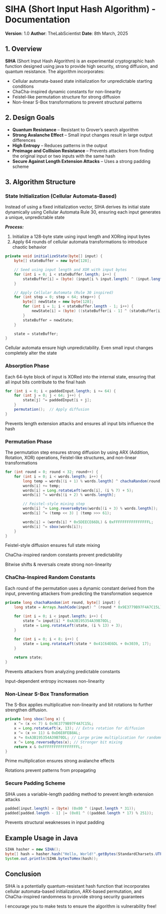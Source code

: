 # SIHA (Short Input Hash Algorithm) - Documentation

**Version**: 1.0
**Author**: TheLabScientist
**Date**: 8th March, 2025

## 1. Overview

**SIHA** (Short Input Hash Algorithm) is an experimental cryptographic hash function designed using java to provide high security, strong diffusion, and quantum resistance. The algorithm incorporates:

- Cellular automata-based state initialization for unpredictable starting conditions
- ChaCha-inspired dynamic constants for non-linearity
- Feistel-like permutation structure for strong diffusion
- Non-linear S-Box transformations to prevent structural patterns

## 2. Design Goals

- **Quantum Resistance** – Resistant to Grover’s search algorithm
- **Strong Avalanche Effect** – Small input changes result in large output differences
- **High Entropy** – Reduces patterns in the output
- **Preimage and Collision Resistance** – Prevents attackers from finding the original input or two inputs with the same hash
- **Secure Against Length Extension Attacks** – Uses a strong padding scheme

## 3. Algorithm Structure

### State Initialization (Cellular Automata-Based)

Instead of using a fixed initialization vector, SIHA derives its initial state dynamically using Cellular Automata Rule 30, ensuring each input generates a unique, unpredictable state

***Process:***

1. Initialize a 128-byte state using input length and XORing input bytes
2. Apply 64 rounds of cellular automata transformations to introduce chaotic behavior

```java
private void initializeState(byte[] input) {
    byte[] stateBuffer = new byte[128];

    // Seed using input length and XOR with input bytes
    for (int i = 0; i < stateBuffer.length; i++) {
        stateBuffer[i] = (byte) (input[i % input.length] ^ (input.length * 37));
    }

    // Apply Cellular Automata (Rule 30 inspired)
    for (int step = 0; step < 64; step++) {
        byte[] newState = new byte[128];
        for (int i = 1; i < stateBuffer.length - 1; i++) {
            newState[i] = (byte) ((stateBuffer[i - 1] ^ (stateBuffer[i] | stateBuffer[i + 1])) & 0xFF);
        }
        stateBuffer = newState;
    }

    state = stateBuffer;
}
```

Cellular automata ensure high unpredictability. Even small input changes completely alter the state

### Absorption Phase

Each 64-byte block of input is XORed into the internal state, ensuring that all input bits contribute to the final hash

```java
for (int i = 0; i < paddedInput.length; i += 64) {
    for (int j = 0; j < 64; j++) {
        state[j] ^= paddedInput[i + j];  
    }
    permutation();  // Apply diffusion
}
```

Prevents length extension attacks and ensures all input bits influence the hash

### Permutation Phase

The permutation step ensures strong diffusion by using ARX (Addition, Rotation, XOR) operations, Feistel-like structures, and non-linear transformations

```java
for (int round = 0; round < 32; round++) {
    for (int i = 0; i < words.length; i++) {
        long temp = words[(i + 1) % words.length] ^ chachaRandom(round, state);
        words[i] += temp;
        words[i] = Long.rotateLeft(words[i], (i % 7) + 5);
        words[i] ^= words[(i + 2) % words.length];

        // Feistel-style mixing step
        words[i] ^= Long.reverseBytes(words[(i + 3) % words.length]);
        words[i] ^= (temp << 3) | (temp >>> 61);

        words[i] = (words[i] * 0x5DEECE66DL) & 0xFFFFFFFFFFFFFFFFL;
        words[i] ^= sbox(words[i]);
    }
}
```

Feistel-style diffusion ensures full state mixing

ChaCha-inspired random constants prevent predictability

Bitwise shifts & reversals create strong non-linearity

### ChaCha-Inspired Random Constants

Each round of the permutation uses a dynamic constant derived from the input, preventing attackers from predicting the transformation sequence

```java
private long chachaRandom(int round, byte[] input) {
    long state = Arrays.hashCode(input) ^ (round * 0x9E3779B97F4A7C15L);
    
    for (int i = 0; i < input.length; i++) {
        state ^= input[i] * 0xA3B195354A39B70DL;
        state = Long.rotateLeft(state, (i % 13) + 3);
    }

    for (int i = 0; i < 8; i++) {
        state = Long.rotateLeft(state * 0x41C64E6DL + 0x3039, 17);
    }
    
    return state;
}
```

Prevents attackers from analyzing predictable constants

Input-dependent entropy increases non-linearity

### Non-Linear S-Box Transformation

The S-Box applies multiplicative non-linearity and bit rotations to further strengthen diffusion.

```java
private long sbox(long x) {
    x ^= (x << 7) & 0x9E3779B97F4A7C15L;
    x = Long.rotateLeft(x, 13); // Extra rotation for diffusion
    x ^= (x >> 11) & 0xD6E8FEB8AL;
    x *= 0xA3B195354A39B70DL; // Large prime multiplication for randomness
    x ^= Long.reverseBytes(x); // Stronger bit mixing
    return x & 0xFFFFFFFFFFFFFFFFL;
}
```

Prime multiplication ensures strong avalanche effects

Rotations prevent patterns from propagating

### Secure Padding Scheme

SIHA uses a variable-length padding method to prevent length extension attacks

```java
padded[input.length] = (byte) (0x80 ^ (input.length * 31)); 
padded[padded.length - 1] |= (0x01 ^ ((padded.length * 17) % 251));
```

Prevents structural weaknesses in input padding

## Example Usage in Java

```java
SIHA hasher = new SIHA();
byte[] hash = hasher.hash("Hello, World!".getBytes(StandardCharsets.UTF_8));
System.out.println(SIHA.bytesToHex(hash));
```

## Conclusion

SIHA is a potentially quantum-resistant hash function that incorporates cellular automata-based initialization, ARX-based permutation, and ChaCha-inspired randomness to provide strong security guarantees

I encourage you to make tests to ensure the algorithm is vulnerability free!